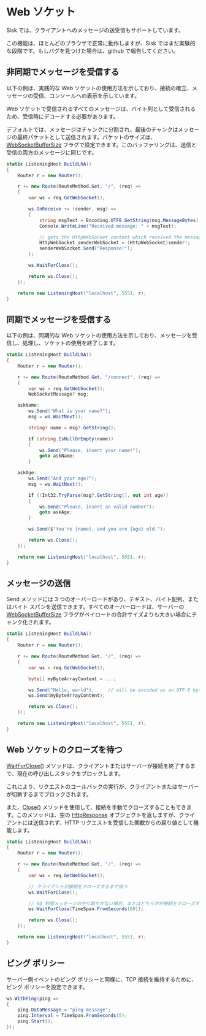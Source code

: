 # Web ソケット

Sisk では、クライアントへのメッセージの送受信もサポートしています。

この機能は、ほとんどのブラウザで正常に動作しますが、Sisk ではまだ実験的な段階です。もしバグを見つけた場合は、github で報告してください。

## 非同期でメッセージを受信する

以下の例は、実践的な Web ソケットの使用方法を示しており、接続の確立、メッセージの受信、コンソールへの表示を示しています。

Web ソケットで受信されるすべてのメッセージは、バイト列として受信されるため、受信時にデコードする必要があります。

デフォルトでは、メッセージはチャンクに分割され、最後のチャンクはメッセージの最終パケットとして送信されます。パケットのサイズは、[WebSocketBufferSize](/api/Sisk.Core.Http.HttpServerFlags.WebSocketBufferSize) フラグで設定できます。このバッファリングは、送信と受信の両方のメッセージに同じです。

```cs
static ListeningHost BuildLhA()
{
    Router r = new Router();

    r += new Route(RouteMethod.Get, "/", (req) =>
    {
        var ws = req.GetWebSocket();

        ws.OnReceive += (sender, msg) =>
        {
            string msgText = Encoding.UTF8.GetString(msg.MessageBytes);
            Console.WriteLine("Received message: " + msgText);

            // gets the HttpWebSocket context which received the message
            HttpWebSocket senderWebSocket = (HttpWebSocket)sender!;
            senderWebSocket.Send("Response!");
        };

        ws.WaitForClose();

        return ws.Close();
    });

    return new ListeningHost("localhost", 5551, r);
}
```

## 同期でメッセージを受信する

以下の例は、同期的な Web ソケットの使用方法を示しており、メッセージを受信し、処理し、ソケットの使用を終了します。

```cs
static ListeningHost BuildLhA()
{
    Router r = new Router();

    r += new Route(RouteMethod.Get, "/connect", (req) =>
    {
        var ws = req.GetWebSocket();
        WebSocketMessage? msg;

    askName:
        ws.Send("What is your name?");
        msg = ws.WaitNext();

        string? name = msg?.GetString();

        if (string.IsNullOrEmpty(name))
        {
            ws.Send("Please, insert your name!");
            goto askName;
        }

    askAge:
        ws.Send("And your age?");
        msg = ws.WaitNext();

        if (!Int32.TryParse(msg?.GetString(), out int age))
        {
            ws.Send("Please, insert an valid number");
            goto askAge;
        }

        ws.Send($"You're {name}, and you are {age} old.");

        return ws.Close();
    });

    return new ListeningHost("localhost", 5551, r);
}
```

## メッセージの送信

Send メソッドには 3 つのオーバーロードがあり、テキスト、バイト配列、またはバイト スパンを送信できます。すべてのオーバーロードは、サーバーの [WebSocketBufferSize](/api/Sisk.Core.Http.HttpServerFlags.WebSocketBufferSize) フラグがペイロードの合計サイズよりも大きい場合にチャンク化されます。

```cs
static ListeningHost BuildLhA()
{
    Router r = new Router();

    r += new Route(RouteMethod.Get, "/", (req) =>
    {
        var ws = req.GetWebSocket();

        byte[] myByteArrayContent = ...;

        ws.Send("Hello, world");     // will be encoded as an UTF-8 byte array
        ws.Send(myByteArrayContent);

        return ws.Close();
    });

    return new ListeningHost("localhost", 5551, r);
}
```

## Web ソケットのクローズを待つ

[WaitForClose()](/api/Sisk.Core.Http.Streams.HttpWebSocket.WaitForClose) メソッドは、クライアントまたはサーバーが接続を終了するまで、現在の呼び出しスタックをブロックします。

これにより、リクエストのコールバックの実行が、クライアントまたはサーバーが切断するまでブロックされます。

また、[Close()](/api/Sisk.Core.Http.Streams.HttpWebSocket.Close) メソッドを使用して、接続を手動でクローズすることもできます。このメソッドは、空の [HttpResponse](/api/Sisk.Core.Http.HttpResponse) オブジェクトを返しますが、クライアントには送信されず、HTTP リクエストを受信した関数からの戻り値として機能します。

```cs
static ListeningHost BuildLhA()
{
    Router r = new Router();

    r += new Route(RouteMethod.Get, "/", (req) =>
    {
        var ws = req.GetWebSocket();

        // クライアントが接続をクローズするまで待つ
        ws.WaitForClose();

        // 60 秒間メッセージのやり取りがない場合、またはどちらかが接続をクローズするまで待つ
        ws.WaitForClose(TimeSpan.FromSeconds(60));

        return ws.Close();
    });

    return new ListeningHost("localhost", 5551, r);
}
```

## ピング ポリシー

サーバー側イベントのピング ポリシーと同様に、TCP 接続を維持するために、ピング ポリシーを設定できます。

```cs
ws.WithPing(ping =>
{
    ping.DataMessage = "ping-message";
    ping.Interval = TimeSpan.FromSeconds(5);
    ping.Start();
});
```